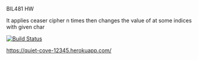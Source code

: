 BIL481 HW

It applies ceaser cipher n times then changes the value of at some indices with given char

[![Build Status](https://app.travis-ci.com/ErenOzkan3/BIL481-HW.svg?token=rSBL5YGz1rwFWstiXQxp&branch=main)](https://app.travis-ci.com/ErenOzkan3/BIL481-HW)

https://quiet-cove-12345.herokuapp.com/
